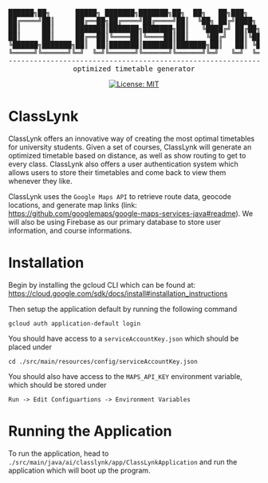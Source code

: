 ﻿<div align="center">
<pre>
██████╗██╗      █████╗ ███████╗███████╗██╗  ██╗   ██╗███╗   ██╗██╗  ██╗
██╔════╝██║     ██╔══██╗██╔════╝██╔════╝██║  ╚██╗ ██╔╝████╗  ██║██║ ██╔╝
██║     ██║     ███████║███████╗███████╗██║   ╚████╔╝ ██╔██╗ ██║█████╔╝
██║     ██║     ██╔══██║╚════██║╚════██║██║    ╚██╔╝  ██║╚██╗██║██╔═██╗
╚██████╗███████╗██║  ██║███████║███████║███████╗██║   ██║ ╚████║██║  ██╗
╚═════╝╚══════╝╚═╝  ╚═╝╚══════╝╚══════╝╚══════╝╚═╝   ╚═╝  ╚═══╝╚═╝  ╚═╝
--------------------------------------------------------------------------
optimized timetable generator
</pre>

[![License: MIT](https://img.shields.io/badge/License-MIT-yellow.svg)](https://opensource.org/licenses/MIT)

</div>

# ClassLynk
ClassLynk offers an innovative way of creating the most optimal timetables for university students. Given a set of courses, ClassLynk will generate an optimized timetable based on distance, as well as show routing to get to every class. ClassLynk also offers a user authentication system which allows users to store their timetables and come back to view them whenever they like.

ClassLynk uses the ```Google Maps API``` to retrieve route data, geocode locations, and generate map links (link:  https://github.com/googlemaps/google-maps-services-java#readme). We will also be using Firebase as our primary database to store user information, and course informations.


# Installation
Begin by installing the gcloud CLI which can be found at: https://cloud.google.com/sdk/docs/install#installation_instructions

Then setup the application default by running the following command
```shell
gcloud auth application-default login
```
You should have access to a ```serviceAccountKey.json``` which should be placed under
```shell
cd ./src/main/resources/config/serviceAccountKey.json
```
You should also have access to the ```MAPS_API_KEY``` environment variable, which should be stored under
```
Run -> Edit Configuartions -> Environment Variables
```
# Running the Application
To run the application, head to ```./src/main/java/ai/classlynk/app/ClassLynkApplication``` and run the application which will boot up the program.
